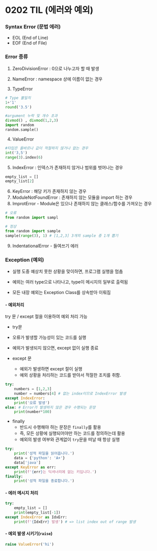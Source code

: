 # 0202 TIL (에러와 예외)

### Syntax Error (문법 에러)

- EOL (End of Line)
- EOF (End of File)

### Error 종류

1. ZeroDivisionError : 0으로 나누고자 할 때 발생
2. NameError : namespace 상에 이름이 없는 경우

3. TypeError 

```python
# Type 불일치
1+'1'
round('3.5')

#argument 누락 및 개수 초과
divmod() , divmod(1,2,3)
import random
random.sample()
```

4. ValueError

```python
#타입은 올바르나 값이 적절하지 않거나 없는 경우
int('3,5')
range(3).index(6)
```

5. IndexError : 인덱스가 존재하지 않거나 범위를 벗어나는 경우

```python
empty_list = []
empty_list[2]
```

6. KeyError : 해당 키가 존재하지 않는 경우
7. ModuleNotFoundError : 존재하지 않는 모듈을 import 하는 경우 
8. ImprotError - Module은 있으나 존재하지 않는 클래스/함수를 가져오는 경우 

```python
# 오류
from random import sampl

# 정상
from random import sample
sample(range(3), 1) # [1,2,3] 3개의 sample 중 1개 뽑기
```

9. IndentationalError - 들여쓰기 에러



### Exception (예외)

- 실행 도중 예상치 못한 상황을 맞이하면, 프로그램 실행을 멈춤

- 예외는 여러 type으로 나타나고, type이 메시지의 일부로 출력됨
- 모든 내장 예외는 Exception Class를 상속받아 이뤄짐



#### - 예외처리

try 문 / except 절을 이용하여 예외 처리 가능

-  try문
  - 오류가 발생할 가능성이 있는 코드를 실행
  - 예외가 발생되지 않으면, except 없이 실행 종료 

- except 문
  - 예외가 발생하면 except 절이 실행
  - 예외 상황을 처리하는 코드를 받아서 적절한 조치를 취함.

```python
try:
    numbers = [1,2,3]
    number = numbers[4] # 없는 index이므로 IndexError 발생
except IndexError:
    print('오류 발생')
else: # Error가 발생하지 않은 경우 수행되는 문장
    print(number*100)
```



- finally 
  - 반드시 수행해야 하는 문장은 `finally`를 활용
  - 즉, 모든 상황에 실행되어야만 하는 코드를 정의하는데 활용
  - 예외의 발생 여부와 관계없이 `try`문을 떠날 때 항상 실행

```python
try:
    print('성적 파일을 읽어옵니다.')
    data = {'python': 'A+'}
    data['java']
except KeyError as err:
    print(f'{err}는 딕셔너리에 없는 키입니다.')
finally:
    print('성적 파일을 종료합니다.')
```



#### - 에러 메시지 처리

```python
try:
    empty_list = []
    print(empty_list[-1])
except IndexError as IdxErr:
    print(f'{IdxErr} 발생') # => list index out of range 발생
```



#### - 예외 발생 시키기(`raise`)

```python
raise ValueError('hi')
```

